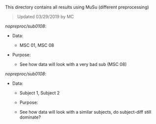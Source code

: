 This directory contains all results using MuSu (different preprocessing)

> Updated 03/29/2019 by MC

*nopreproc/sub0108*:

+ Data: 
  
  + MSC 01, MSC 08

 + Purpose: 
   
   + See how data will look with a very bad sub (MSC 08)

*nopreproc/sub0108*:

+ Data: 
   
  + Subject 1, Subject 2
   
   + Purpose: 
   
   + See how data will look with a similar subjects, do subject-diff still dominate? 
